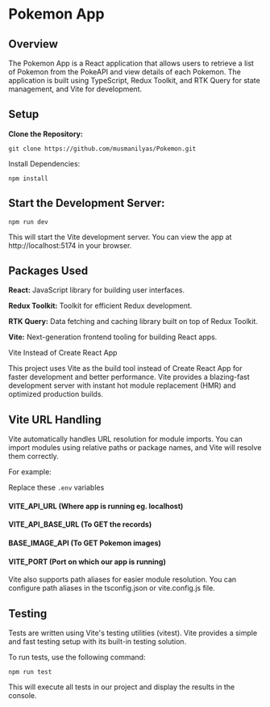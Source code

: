 # Pokemon App

## Overview

The Pokemon App is a React application that allows users to retrieve a list of Pokemon from the PokeAPI and view details of each Pokemon. The application is built using TypeScript, Redux Toolkit, and RTK Query for state management, and Vite for development.

## Setup

**Clone the Repository:**

`git clone https://github.com/musmanilyas/Pokemon.git`

Install Dependencies:



`npm install`

## Start the Development Server:

`npm run dev`

This will start the Vite development server. You can view the app at http://localhost:5174 in your browser.

## Packages Used

**React:** JavaScript library for building user interfaces.

**Redux Toolkit:** Toolkit for efficient Redux development.

**RTK Query:** Data fetching and caching library built on top of Redux Toolkit.

**Vite:** Next-generation frontend tooling for building React apps.

Vite Instead of Create React App

This project uses Vite as the build tool instead of Create React App for faster development and better performance. Vite provides a blazing-fast development server with instant hot module replacement (HMR) and optimized production builds.

## Vite URL Handling

Vite automatically handles URL resolution for module imports. You can import modules using relative paths or package names, and Vite will resolve them correctly.

For example:

Replace these `.env` variables

#### VITE_API_URL              (Where app is running eg. localhost)
#### VITE_API_BASE_URL         (To GET the records)
#### BASE_IMAGE_API            (To GET Pokemon images)
#### VITE_PORT                 (Port on which our app is running)

Vite also supports path aliases for easier module resolution. You can configure path aliases in the tsconfig.json or vite.config.js file.

## Testing

Tests are written using Vite's testing utilities (vitest). Vite provides a simple and fast testing setup with its built-in testing solution.

To run tests, use the following command:

`npm run test`

This will execute all tests in our project and display the results in the console.
